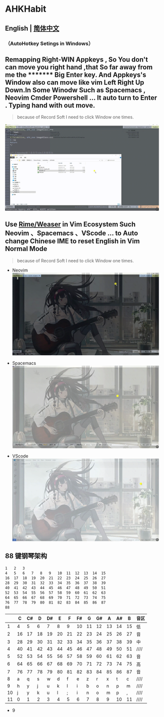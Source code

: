 
# AHKHabit
## English | [简体中文](https://github.com/WingDust/AHKHabit/README.zh_CN.md)

### （AutoHotkey Setings in Windows）



## Remapping Right-WIN  Appkeys , So You don't can move you right hand ,that So far away from me the ******* Big Enter key. And Appkeys's Window also can move like vim Left Right Up Down.In Some Winodw Such as Spacemacs , Neovim Cmder Powershell ... It auto turn to Enter . Typing hand with out move.
  > because of Record Soft I need to click Window one times.

![1](1.gif)


## Use [Rime/Weaser](https://github.com/rime/weasel) in Vim Ecosystem Such Neovim 、Spacemacs 、VScode ... to Auto change Chinese IME to reset English in Vim Normal Mode

  > because of Record Soft I need to click Window one times.


  - Neovim
    ![2](2.gif)

  - Spacemacs
    ![3](3.gif)

  - VScode
    ![4](4.gif)
    

## 88 键钢琴架构
    1   2   3
    4   5   6   7   8   9   10  11  12  13  14  15
    16  17  18  19  20  21  22  23  24  25  26  27
    28  29  30  31  32  33  34  35  36  37  38  39
    40  41  42  43  44  45  46  47  48  49  50  51
    52  53  54  55  56  57  58  59  60  61  62  63
    64  65  66  67  68  69  70  71  72  73  74  75
    76  77  78  79  80  81  82  83  84  85  86  87
    88
    
|     | C   | C#  | D   | D#  | E   | F   | F#  | G   | G#  | A   | A#  | B   | 音区   |
| --- | --- | --- | --- | --- | --- | --- | --- | --- | --- | --- | --- | --- | ---- |
| 1   | 4   | 5   | 6   | 7   | 8   | 9   | 10  | 11  | 12  | 13  | 14  | 15  | 低    |
| 2   | 16  | 17  | 18  | 19  | 20  | 21  | 22  | 23  | 24  | 25  | 26  | 27  | 音    |
| 3   | 28  | 29  | 30  | 31  | 32  | 33  | 34  | 35  | 36  | 37  | 38  | 39  | 中    |
| 4   | 40  | 41  | 42  | 43  | 44  | 45  | 46  | 47  | 48  | 49  | 50  | 51  | //// |
| 5   | 52  | 53  | 54  | 55  | 56  | 57  | 58  | 59  | 60  | 61  | 62  | 63  | 音    |
| 6   | 64  | 65  | 66  | 67  | 68  | 69  | 70  | 71  | 72  | 73  | 74  | 75  | 高    |
| 7   | 76  | 77  | 78  | 79  | 80  | 81  | 82  | 83  | 84  | 85  | 86  | 87  | 音    |
| 8   | a   | q   | s   | w   | d   | f   | e   | z   | r   | x   | t   | c   | //// |
| 9   | h   | y   | j   | u   | k   | l   | i   | b   | o   | n   | p   | m   | //// |
| 10  | j   | y   | k   | u   | l   | ;   | i   | n   | o   | m   | p   | ,   | //// |
| 11  | 0   | 1   | 2   | 3   | 4   | 5   | 6   | 7   | 8   | 9   | 10  | 11  | //// |

- 9 
